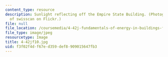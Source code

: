 ```yaml
---
content_type: resource
description: Sunlight reflecting off the Empire State Building. (Photograph courtesy
  of swisscan on Flickr.)
file: null
file_location: /coursemedia/4-42j-fundamentals-of-energy-in-buildings-fall-2010/f3f02f4df67ed359def8909015647fb3_4-42jf10.jpg
file_type: image/jpeg
resourcetype: Image
title: 4-42jf10.jpg
uid: f3f02f4d-f67e-d359-def8-909015647fb3
---
```

